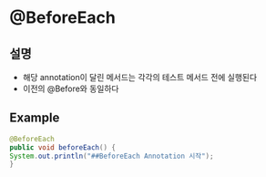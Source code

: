 # @BeforeEach
## 설명
- 해당 annotation이 달린 메서드는 각각의 테스트 메서드 전에 실행된다  
- 이전의 @Before와 동일하다  
## Example
```java
@BeforeEach
public void beforeEach() {
System.out.println("##BeforeEach Annotation 시작");
}
```
